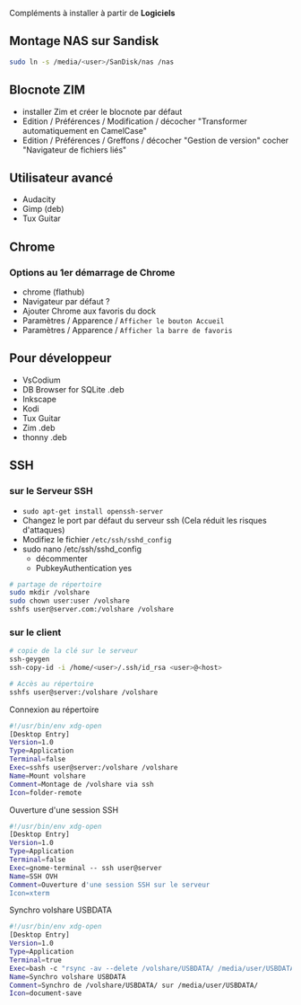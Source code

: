 
Compléments à installer à partir de **Logiciels**

## Montage NAS sur Sandisk
```bash
sudo ln -s /media/<user>/SanDisk/nas /nas
```

## Blocnote ZIM
- installer Zim et créer le blocnote par défaut
- Edition / Préférences / Modification / décocher "Transformer automatiquement en CamelCase"
- Edition / Préférences / Greffons / décocher "Gestion de version" cocher "Navigateur de fichiers liés"

## Utilisateur avancé
- Audacity
- Gimp (deb)
- Tux Guitar

## Chrome
### Options au 1er démarrage de Chrome
- chrome (flathub)
- Navigateur par défaut ?
- Ajouter Chrome aux favoris du dock
- Paramètres / Apparence / `Afficher le bouton Accueil`
- Paramètres / Apparence / `Afficher la barre de favoris`

## Pour développeur

- VsCodium
- DB Browser for SQLite .deb
- Inkscape
- Kodi
- Tux Guitar
- Zim .deb
- thonny .deb

## SSH
### sur le Serveur SSH
- `sudo apt-get install openssh-server`
- Changez le port par défaut du serveur ssh
    (Cela réduit les risques d'attaques)
- Modifiez le fichier `/etc/ssh/sshd_config`
- sudo nano /etc/ssh/sshd_config
    - décommenter
    - PubkeyAuthentication yes

```bash
# partage de répertoire
sudo mkdir /volshare
sudo chown user:user /volshare
sshfs user@server.com:/volshare /volshare
```

### sur le client
```bash
# copie de la clé sur le serveur
ssh-geygen
ssh-copy-id -i /home/<user>/.ssh/id_rsa <user>@<host>
```
```bash
# Accès au répertoire
sshfs user@server:/volshare /volshare
```

Connexion au répertoire
```bash
#!/usr/bin/env xdg-open
[Desktop Entry]
Version=1.0
Type=Application
Terminal=false
Exec=sshfs user@server:/volshare /volshare
Name=Mount volshare
Comment=Montage de /volshare via ssh
Icon=folder-remote
```
Ouverture d'une session SSH
```bash
#!/usr/bin/env xdg-open
[Desktop Entry]
Version=1.0
Type=Application
Terminal=false
Exec=gnome-terminal -- ssh user@server
Name=SSH OVH
Comment=Ouverture d'une session SSH sur le serveur
Icon=xterm
```
Synchro volshare USBDATA
```bash
#!/usr/bin/env xdg-open
[Desktop Entry]
Version=1.0
Type=Application
Terminal=true
Exec=bash -c "rsync -av --delete /volshare/USBDATA/ /media/user/USBDATA/ ; read -p 'Entrer pour fermer'"
Name=Synchro volshare USBDATA
Comment=Synchro de /volshare/USBDATA/ sur /media/user/USBDATA/
Icon=document-save
```
